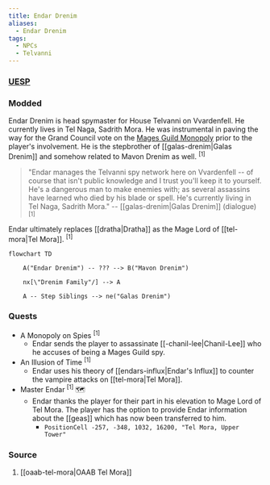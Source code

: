 ```yaml
---
title: Endar Drenim
aliases:
  - Endar Drenim
tags:
  - NPCs
  - Telvanni
---
```

### [UESP](https://en.uesp.net/wiki/Morrowind:Tel_Naga#People)
### Modded
Endar Drenim is head spymaster for House Telvanni on Vvardenfell. He currently lives in Tel Naga, Sadrith Mora. He was instrumental in paving the way for the Grand Council vote on the [Mages Guild Monopoly](https://en.uesp.net/wiki/Morrowind:Mages_Guild_Monopoly) prior to the player's involvement. He is the stepbrother of [[galas-drenim|Galas Drenim]] and somehow related to Mavon Drenim as well. <sup>[1]</sup>

> "Endar manages the Telvanni spy network here on Vvardenfell -- of course that isn't public knowledge and I trust you'll keep it to yourself. He's a dangerous man to make enemies with; as several assassins have learned who died by his blade or spell. He's currently living in Tel Naga, Sadrith Mora."
> -- [[galas-drenim|Galas Drenim]] (dialogue) <sup>[1]</sup>

Endar ultimately replaces [[dratha|Dratha]] as the Mage Lord of [[tel-mora|Tel Mora]]. <sup>[1]</sup>

```mermaid
flowchart TD

    A("Endar Drenim") -- ??? --> B("Mavon Drenim")

    nx[\"Drenim Family"/] --> A

    A -- Step Siblings --> ne("Galas Drenim")

```
### Quests
* A Monopoly on Spies <sup>[1]</sup>
	* Endar sends the player to assassinate [[-chanil-lee|Chanil-Lee]] who he accuses of being a Mages Guild spy.
* An Illusion of Time <sup>[1]</sup>
	* Endar uses his theory of [[endars-influx|Endar's Influx]] to counter the vampire attacks on [[tel-mora|Tel Mora]].
* Master Endar <sup>[1]</sup> 🗺️
	* Endar thanks the player for their part in his elevation to Mage Lord of Tel Mora. The player has the option to provide Endar information about the [[geas]] which has now been transferred to him.
		* `PositionCell -257, -348, 1032, 16200, "Tel Mora, Upper Tower"`
### Source
1. [[oaab-tel-mora|OAAB Tel Mora]]